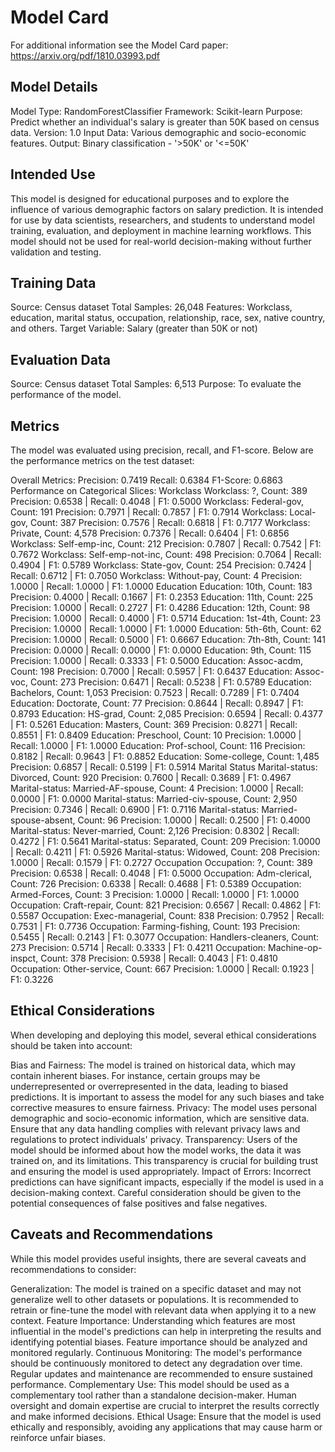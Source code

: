 # Model Card

For additional information see the Model Card paper: https://arxiv.org/pdf/1810.03993.pdf

## Model Details
Model Type: RandomForestClassifier
Framework: Scikit-learn
Purpose: Predict whether an individual's salary is greater than 50K based on census data.
Version: 1.0
Input Data: Various demographic and socio-economic features.
Output: Binary classification - '>50K' or '<=50K'
## Intended Use
This model is designed for educational purposes and to explore the influence of various demographic factors on salary prediction. It is intended for use by data scientists, researchers, and students to understand model training, evaluation, and deployment in machine learning workflows. This model should not be used for real-world decision-making without further validation and testing.
## Training Data
Source: Census dataset
Total Samples: 26,048
Features: Workclass, education, marital status, occupation, relationship, race, sex, native country, and others.
Target Variable: Salary (greater than 50K or not)
## Evaluation Data
Source: Census dataset
Total Samples: 6,513
Purpose: To evaluate the performance of the model.
## Metrics
The model was evaluated using precision, recall, and F1-score. Below are the performance metrics on the test dataset:

Overall Metrics:
Precision: 0.7419
Recall: 0.6384
F1-Score: 0.6863
Performance on Categorical Slices:
Workclass
Workclass: ?, Count: 389
Precision: 0.6538 | Recall: 0.4048 | F1: 0.5000
Workclass: Federal-gov, Count: 191
Precision: 0.7971 | Recall: 0.7857 | F1: 0.7914
Workclass: Local-gov, Count: 387
Precision: 0.7576 | Recall: 0.6818 | F1: 0.7177
Workclass: Private, Count: 4,578
Precision: 0.7376 | Recall: 0.6404 | F1: 0.6856
Workclass: Self-emp-inc, Count: 212
Precision: 0.7807 | Recall: 0.7542 | F1: 0.7672
Workclass: Self-emp-not-inc, Count: 498
Precision: 0.7064 | Recall: 0.4904 | F1: 0.5789
Workclass: State-gov, Count: 254
Precision: 0.7424 | Recall: 0.6712 | F1: 0.7050
Workclass: Without-pay, Count: 4
Precision: 1.0000 | Recall: 1.0000 | F1: 1.0000
Education
Education: 10th, Count: 183
Precision: 0.4000 | Recall: 0.1667 | F1: 0.2353
Education: 11th, Count: 225
Precision: 1.0000 | Recall: 0.2727 | F1: 0.4286
Education: 12th, Count: 98
Precision: 1.0000 | Recall: 0.4000 | F1: 0.5714
Education: 1st-4th, Count: 23
Precision: 1.0000 | Recall: 1.0000 | F1: 1.0000
Education: 5th-6th, Count: 62
Precision: 1.0000 | Recall: 0.5000 | F1: 0.6667
Education: 7th-8th, Count: 141
Precision: 0.0000 | Recall: 0.0000 | F1: 0.0000
Education: 9th, Count: 115
Precision: 1.0000 | Recall: 0.3333 | F1: 0.5000
Education: Assoc-acdm, Count: 198
Precision: 0.7000 | Recall: 0.5957 | F1: 0.6437
Education: Assoc-voc, Count: 273
Precision: 0.6471 | Recall: 0.5238 | F1: 0.5789
Education: Bachelors, Count: 1,053
Precision: 0.7523 | Recall: 0.7289 | F1: 0.7404
Education: Doctorate, Count: 77
Precision: 0.8644 | Recall: 0.8947 | F1: 0.8793
Education: HS-grad, Count: 2,085
Precision: 0.6594 | Recall: 0.4377 | F1: 0.5261
Education: Masters, Count: 369
Precision: 0.8271 | Recall: 0.8551 | F1: 0.8409
Education: Preschool, Count: 10
Precision: 1.0000 | Recall: 1.0000 | F1: 1.0000
Education: Prof-school, Count: 116
Precision: 0.8182 | Recall: 0.9643 | F1: 0.8852
Education: Some-college, Count: 1,485
Precision: 0.6857 | Recall: 0.5199 | F1: 0.5914
Marital Status
Marital-status: Divorced, Count: 920
Precision: 0.7600 | Recall: 0.3689 | F1: 0.4967
Marital-status: Married-AF-spouse, Count: 4
Precision: 1.0000 | Recall: 0.0000 | F1: 0.0000
Marital-status: Married-civ-spouse, Count: 2,950
Precision: 0.7346 | Recall: 0.6900 | F1: 0.7116
Marital-status: Married-spouse-absent, Count: 96
Precision: 1.0000 | Recall: 0.2500 | F1: 0.4000
Marital-status: Never-married, Count: 2,126
Precision: 0.8302 | Recall: 0.4272 | F1: 0.5641
Marital-status: Separated, Count: 209
Precision: 1.0000 | Recall: 0.4211 | F1: 0.5926
Marital-status: Widowed, Count: 208
Precision: 1.0000 | Recall: 0.1579 | F1: 0.2727
Occupation
Occupation: ?, Count: 389
Precision: 0.6538 | Recall: 0.4048 | F1: 0.5000
Occupation: Adm-clerical, Count: 726
Precision: 0.6338 | Recall: 0.4688 | F1: 0.5389
Occupation: Armed-Forces, Count: 3
Precision: 1.0000 | Recall: 1.0000 | F1: 1.0000
Occupation: Craft-repair, Count: 821
Precision: 0.6567 | Recall: 0.4862 | F1: 0.5587
Occupation: Exec-managerial, Count: 838
Precision: 0.7952 | Recall: 0.7531 | F1: 0.7736
Occupation: Farming-fishing, Count: 193
Precision: 0.5455 | Recall: 0.2143 | F1: 0.3077
Occupation: Handlers-cleaners, Count: 273
Precision: 0.5714 | Recall: 0.3333 | F1: 0.4211
Occupation: Machine-op-inspct, Count: 378
Precision: 0.5938 | Recall: 0.4043 | F1: 0.4810
Occupation: Other-service, Count: 667
Precision: 1.0000 | Recall: 0.1923 | F1: 0.3226

## Ethical Considerations
When developing and deploying this model, several ethical considerations should be taken into account:

Bias and Fairness: The model is trained on historical data, which may contain inherent biases. For instance, certain groups may be underrepresented or overrepresented in the data, leading to biased predictions. It is important to assess the model for any such biases and take corrective measures to ensure fairness.
Privacy: The model uses personal demographic and socio-economic information, which are sensitive data. Ensure that any data handling complies with relevant privacy laws and regulations to protect individuals' privacy.
Transparency: Users of the model should be informed about how the model works, the data it was trained on, and its limitations. This transparency is crucial for building trust and ensuring the model is used appropriately.
Impact of Errors: Incorrect predictions can have significant impacts, especially if the model is used in a decision-making context. Careful consideration should be given to the potential consequences of false positives and false negatives.
## Caveats and Recommendations
While this model provides useful insights, there are several caveats and recommendations to consider:

Generalization: The model is trained on a specific dataset and may not generalize well to other datasets or populations. It is recommended to retrain or fine-tune the model with relevant data when applying it to a new context.
Feature Importance: Understanding which features are most influential in the model's predictions can help in interpreting the results and identifying potential biases. Feature importance should be analyzed and monitored regularly.
Continuous Monitoring: The model's performance should be continuously monitored to detect any degradation over time. Regular updates and maintenance are recommended to ensure sustained performance.
Complementary Use: This model should be used as a complementary tool rather than a standalone decision-maker. Human oversight and domain expertise are crucial to interpret the results correctly and make informed decisions.
Ethical Usage: Ensure that the model is used ethically and responsibly, avoiding any applications that may cause harm or reinforce unfair biases.

